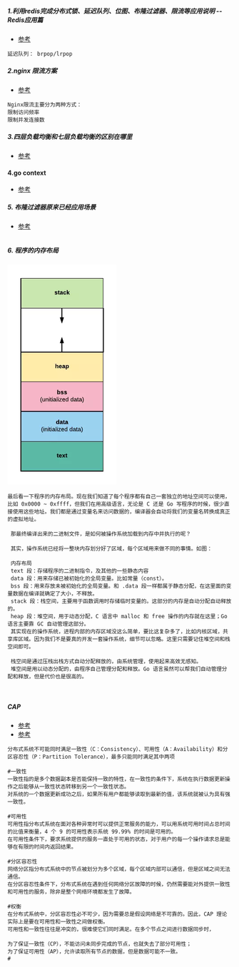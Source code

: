 
##### 1.利用redis完成分布式锁、延迟队列、位图、布隆过滤器、限流等应用说明 -- Redis应用篇
- [参考](https://blog.csdn.net/IT_faquir/article/details/109225618)
```text
延迟队列： brpop/lrpop
```

##### 2.nginx 限流方案
- [参考](https://juejin.cn/post/6844903950815068174)
```text
Nginx限流主要分为两种方式：
限制访问频率
限制并发连接数
```

##### 3.四层负载均衡和七层负载均衡的区别在哪里
- [参考](https://zhuanlan.zhihu.com/p/34904010)

#### 4.go context 
- [参考](https://www.liwenzhou.com/posts/Go/go_context/)


##### 5. 布隆过滤器原来已经应用场景
- [参考](https://www.zhihu.com/question/389604738)
```text

```

##### 6. 程序的内存布局
![](./pic/ncunbuj.png)
```text
最后看一下程序的内存布局。现在我们知道了每个程序都有自己一套独立的地址空间可以使用，
比如 0x0000 ~ 0xffff，但我们在用高级语言，无论是 C 还是 Go 写程序的时候，很少直接使用这些地址。我们都是通过变量名来访问数据的，编译器会自动将我们的变量名转换成真正的虚拟地址。
         
 那最终编译出来的二进制文件，是如何被操作系统加载到内存中并执行的呢？
 
 其实，操作系统已经将一整块内存划分好了区域，每个区域用来做不同的事情。如图：
 
 内存布局
 text 段：存储程序的二进制指令，及其他的一些静态内容
 data 段：用来存储已被初始化的全局变量。比如常量（const）。
 bss 段：用来存放未被初始化的全局变量。和 .data 段一样都属于静态分配，在这里面的变量数据在编译就确定了大小，不释放。
 stack 段：栈空间，主要用于函数调用时存储临时变量的。这部分的内存是自动分配自动释放的。
 heap 段：堆空间，用于动态分配，C 语言中 malloc 和 free 操作的内存就在这里；Go 语言主要靠 GC 自动管理这部分。
 其实现在的操作系统，进程内部的内存区域没这么简单，要比这复杂多了，比如内核区域，共享库区域。因为我们不是要真的开发一套操作系统，细节可以忽略。这里只需要记住堆空间和栈空间即可。
 
 栈空间是通过压栈出栈方式自动分配释放的，由系统管理，使用起来高效无感知。
 堆空间是用以动态分配的，由程序自己管理分配和释放。Go 语言虽然可以帮我们自动管理分配和释放，但是代价也是很高的。
 
 
```

##### CAP
- [参考](http://www.cyc2018.xyz/%E5%85%B6%E5%AE%83/%E7%B3%BB%E7%BB%9F%E8%AE%BE%E8%AE%A1/%E5%88%86%E5%B8%83%E5%BC%8F.html#%E4%B8%89%E3%80%81cap) 
- [参考](https://blog.csdn.net/yeyazhishang/article/details/80758354) 
```text
分布式系统不可能同时满足一致性（C：Consistency）、可用性（A：Availability）和分区容忍性（P：Partition Tolerance），最多只能同时满足其中两项

#一致性
一致性指的是多个数据副本是否能保持一致的特性，在一致性的条件下，系统在执行数据更新操作之后能够从一致性状态转移到另一个一致性状态。
对系统的一个数据更新成功之后，如果所有用户都能够读取到最新的值，该系统就被认为具有强一致性。

#可用性
可用性指分布式系统在面对各种异常时可以提供正常服务的能力，可以用系统可用时间占总时间的比值来衡量，4 个 9 的可用性表示系统 99.99% 的时间是可用的。
在可用性条件下，要求系统提供的服务一直处于可用的状态，对于用户的每一个操作请求总是能够在有限的时间内返回结果。

#分区容忍性
网络分区指分布式系统中的节点被划分为多个区域，每个区域内部可以通信，但是区域之间无法通信。
在分区容忍性条件下，分布式系统在遇到任何网络分区故障的时候，仍然需要能对外提供一致性和可用性的服务，除非是整个网络环境都发生了故障。

#权衡
在分布式系统中，分区容忍性必不可少，因为需要总是假设网络是不可靠的。因此，CAP 理论实际上是要在可用性和一致性之间做权衡。
可用性和一致性往往是冲突的，很难使它们同时满足。在多个节点之间进行数据同步时，

为了保证一致性（CP），不能访问未同步完成的节点，也就失去了部分可用性；
为了保证可用性（AP），允许读取所有节点的数据，但是数据可能不一致。
#

```